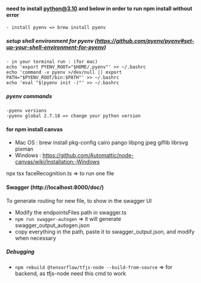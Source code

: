 #### need to install python@3.10 and below in order to run npm install without error
    - install pyenv => brew install pyenv
    
##### setup shell environment for pyenv (https://github.com/pyenv/pyenv#set-up-your-shell-environment-for-pyenv)
    - in your terminal run : (for mac)
    echo 'export PYENV_ROOT="$HOME/.pyenv"' >> ~/.bashrc
    echo 'command -v pyenv >/dev/null || export PATH="$PYENV_ROOT/bin:$PATH"' >> ~/.bashrc
    echo 'eval "$(pyenv init -)"' >> ~/.bashrc

##### pyenv commands
    -pyenv versions
    -pyenv global 2.7.18 => change your python version

#### for npm install canvas 
  - Mac OS : brew install pkg-config cairo pango libpng jpeg giflib librsvg pixman
  - Windows : https://github.com/Automattic/node-canvas/wiki/Installation:-Windows

npx tsx faceRecognition.ts => to run one file 

#### Swagger (http://localhost:8000/doc/)
To generate routing for new file, to show in the swagger UI
- Modify the endpointsFiles path in swagger.ts
- `npm run swagger-autogen` => it will generate swagger_output_autogen.json
- copy everything in the path, paste it to swagger_output.json, and modify when necessary

##### Debugging
- `npm rebuild @tensorflow/tfjs-node --build-from-source` => for backend, as tfjs-node need this cmd to work